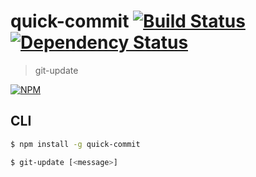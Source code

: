# quick-commit [![Build Status](https://img.shields.io/travis/RnbWd/git-update.svg?style=flat-square)](https://travis-ci.org/RnbWd/git-update)[![Dependency Status](https://img.shields.io/david/rnbwd/git-update.svg?style=flat-square)](https://david-dm.org/rnbwd/git-update)

> git-update

[![NPM](https://nodei.co/npm/quick-commit.png?downloads=true)](https://nodei.co/npm/quick-commit/)

## CLI

```bash
$ npm install -g quick-commit
```
```bash
$ git-update [<message>]
```
